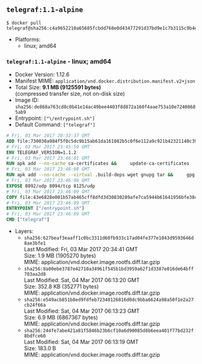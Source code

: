 ## `telegraf:1.1-alpine`

```console
$ docker pull telegraf@sha256:c4a9652210a65685fcbdd768e0d43477291d37bd9e1c7b3115c9b4eb52160734
```

-	Platforms:
	-	linux; amd64

### `telegraf:1.1-alpine` - linux; amd64

-	Docker Version: 1.12.6
-	Manifest MIME: `application/vnd.docker.distribution.manifest.v2+json`
-	Total Size: **9.1 MB (9125591 bytes)**  
	(compressed transfer size, not on-disk size)
-	Image ID: `sha256:de868a763cd8c0b41e14ac49bee4403f8d872a160f4aae753a10e72408685ab9`
-	Entrypoint: `["\/entrypoint.sh"]`
-	Default Command: `["telegraf"]`

```dockerfile
# Fri, 03 Mar 2017 20:32:37 GMT
ADD file:730030a984f5f0c5dc9b15ab61da161082b5c0f6e112a9c921b42321140c3927 in / 
# Fri, 03 Mar 2017 23:45:59 GMT
ENV TELEGRAF_VERSION=1.1.2
# Fri, 03 Mar 2017 23:46:01 GMT
RUN apk add --no-cache ca-certificates &&     update-ca-certificates
# Fri, 03 Mar 2017 23:46:08 GMT
RUN apk add --no-cache --virtual .build-deps wget gnupg tar &&     gpg --keyserver hkp://ha.pool.sks-keyservers.net         --recv-keys 05CE15085FC09D18E99EFB22684A14CF2582E0C5 &&     wget -q https://dl.influxdata.com/telegraf/releases/telegraf-${TELEGRAF_VERSION}-static_linux_amd64.tar.gz.asc &&     wget -q https://dl.influxdata.com/telegraf/releases/telegraf-${TELEGRAF_VERSION}-static_linux_amd64.tar.gz &&     gpg --batch --verify telegraf-${TELEGRAF_VERSION}-static_linux_amd64.tar.gz.asc telegraf-${TELEGRAF_VERSION}-static_linux_amd64.tar.gz &&     mkdir -p /usr/src /etc/telegraf &&     tar -C /usr/src -xzf telegraf-${TELEGRAF_VERSION}-static_linux_amd64.tar.gz &&     mv /usr/src/telegraf*/telegraf.conf /etc/telegraf/ &&     chmod +x /usr/src/telegraf*/* &&     cp -a /usr/src/telegraf*/* /usr/bin/ &&     rm -rf *.tar.gz* /usr/src /root/.gnupg &&     apk del .build-deps
# Fri, 03 Mar 2017 23:46:08 GMT
EXPOSE 8092/udp 8094/tcp 8125/udp
# Fri, 03 Mar 2017 23:46:09 GMT
COPY file:43e6828e001b57ab465cff8dfd3d30830289afe7ca5944b61641956bfe38cd1c in /entrypoint.sh 
# Fri, 03 Mar 2017 23:46:09 GMT
ENTRYPOINT ["/entrypoint.sh"]
# Fri, 03 Mar 2017 23:46:09 GMT
CMD ["telegraf"]
```

-	Layers:
	-	`sha256:627beaf3eaaff1c0bc3311d60fb933c17ad04fe377e1043d9593646d8ae3bfe1`  
		Last Modified: Fri, 03 Mar 2017 20:34:41 GMT  
		Size: 1.9 MB (1905270 bytes)  
		MIME: application/vnd.docker.image.rootfs.diff.tar.gzip
	-	`sha256:8a00ebe3787e42710a34961f545b1bd3959a62f1d3387e016de64bff703aa2d8`  
		Last Modified: Sat, 04 Mar 2017 06:13:20 GMT  
		Size: 352.8 KB (352771 bytes)  
		MIME: application/vnd.docker.image.rootfs.diff.tar.gzip
	-	`sha256:e549acb851b8ed9fdfeb72340126816d0dc9bba6624a98a50f1e2a27cb24f66a`  
		Last Modified: Sat, 04 Mar 2017 06:13:23 GMT  
		Size: 6.9 MB (6867367 bytes)  
		MIME: application/vnd.docker.image.rootfs.diff.tar.gzip
	-	`sha256:244fe7abe421a81f5846b23b6cf10a6d90085d8b6eea401f77bd232f8bdfce60`  
		Last Modified: Sat, 04 Mar 2017 06:13:19 GMT  
		Size: 183.0 B  
		MIME: application/vnd.docker.image.rootfs.diff.tar.gzip
